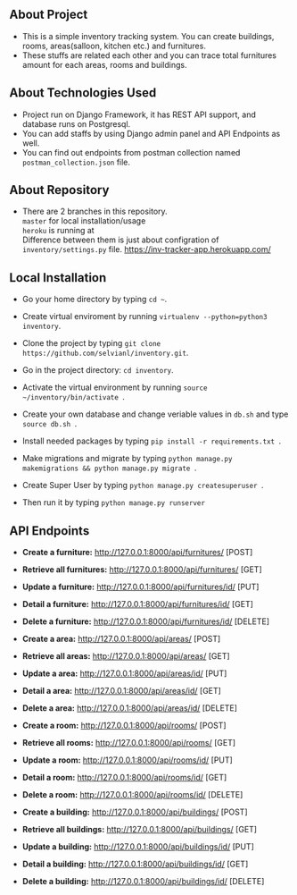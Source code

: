 ## About Project 

* This is a simple inventory tracking system. You can create buildings, rooms, areas(salloon, kitchen etc.) and furnitures.
* These stuffs are related each other and you can trace total furnitures amount for each areas, rooms and buildings.

## About Technologies Used

* Project run on Django Framework, it has REST API support, and database runs on Postgresql. 
* You can add staffs by using Django admin panel and API Endpoints as well.
* You can find out endpoints from postman collection named `postman_collection.json` file.


## About Repository

* There are 2 branches in this repository. <br>
  `master` for local installation/usage <br>
  `heroku` is running at <br>
   Difference between them is just about configration of `inventory/settings.py` file.
 https://inv-tracker-app.herokuapp.com/ 
 

## Local Installation

* Go your home directory by typing `cd ~`.

* Create virtual enviroment by running `virtualenv --python=python3 inventory`.

* Clone the project by typing `git clone https://github.com/selvianl/inventory.git`.

* Go in the project directory: `cd inventory`.

* Activate the virtual environment by running `source ~/inventory/bin/activate `.

* Create your own database and change veriable values in `db.sh` and type `source db.sh `.

* Install needed packages by typing `pip install -r requirements.txt `.

* Make migrations and migrate by typing `python manage.py makemigrations && python manage.py migrate `.

* Create Super User by typing `python manage.py createsuperuser `.

* Then run it by typing `python manage.py runserver`


## API Endpoints

* **Create a furniture:** http://127.0.0.1:8000/api/furnitures/ [POST]
* **Retrieve all furnitures:** http://127.0.0.1:8000/api/furnitures/ [GET]
* **Update a furniture:** http://127.0.0.1:8000/api/furnitures/id/ [PUT]
* **Detail a furniture:** http://127.0.0.1:8000/api/furnitures/id/ [GET]
* **Delete a furniture:** http://127.0.0.1:8000/api/furnitures/id/ [DELETE]

* **Create a area:** http://127.0.0.1:8000/api/areas/ [POST]    
* **Retrieve all areas:** http://127.0.0.1:8000/api/areas/ [GET]
* **Update a area:** http://127.0.0.1:8000/api/areas/id/ [PUT]  
* **Detail a area:** http://127.0.0.1:8000/api/areas/id/ [GET]  
* **Delete a area:** http://127.0.0.1:8000/api/areas/id/ [DELETE]  

* **Create a room:** http://127.0.0.1:8000/api/rooms/ [POST]    
* **Retrieve all rooms:** http://127.0.0.1:8000/api/rooms/ [GET]
* **Update a room:** http://127.0.0.1:8000/api/rooms/id/ [PUT]  
* **Detail a room:** http://127.0.0.1:8000/api/rooms/id/ [GET]  
* **Delete a room:** http://127.0.0.1:8000/api/rooms/id/ [DELETE] 

* **Create a building:** http://127.0.0.1:8000/api/buildings/ [POST]     
* **Retrieve all buildings:** http://127.0.0.1:8000/api/buildings/ [GET] 
* **Update a building:** http://127.0.0.1:8000/api/buildings/id/ [PUT]   
* **Detail a building:** http://127.0.0.1:8000/api/buildings/id/ [GET]   
* **Delete a building:** http://127.0.0.1:8000/api/buildings/id/ [DELETE]   
